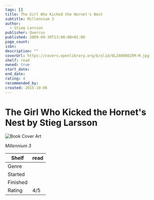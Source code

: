 ```yaml
---
tags: []
title: The Girl Who Kicked the Hornet's Nest
subtitle: Millennium 3
author:
  - Stieg Larsson
publisher: Quercus
published: 2009-09-30T13:00:00+01:00
page_count: 
isbn: 
description: ""
coverUrl: https://covers.openlibrary.org/b/olid/OL24080825M-M.jpg
shelf: read
owned: true
start_date: 
end_date: 
rating: 4
recommended_by: 
created: 2015-10-06
---
```


# The Girl Who Kicked the Hornet's Nest by Stieg Larsson

![Book Cover Art](https://covers.openlibrary.org/b/olid/OL24080825M-M.jpg)

_Millennium 3_

| Shelf | read |
| --- | --- |
| Genre |  |
| Started |  |
| Finished |  |
| Rating | 4/5 |

